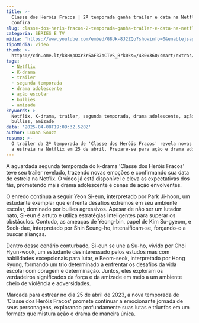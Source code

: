```yaml
---
title: >-
  Classe dos Heróis Fracos | 2ª temporada ganha trailer e data na Netflix;
  confira
slug: classe-dos-heris-fracos-2-temporada-ganha-trailer-e-data-na-netflix-confira
categoria: SÉRIES E TV
midia: 'https://www.youtube.com/embed/G8Uk-8J2ZQo?showinfo=0&enablejsapi=1'
tipoMidia: video
thumb: >-
  https://cdn.ome.lt/kBHYpDXr3r5aF37oCTvS_Brk0ks=/480x360/smart/extras/conteudos/classe-dos-herois-fracos-na-netflix.jpg
tags:
  - Netflix
  - K-drama
  - trailer
  - segunda temporada
  - drama adolescente
  - ação escolar
  - bullies
  - amizade
keywords: >-
  Netflix, K-drama, trailer, segunda temporada, drama adolescente, ação escolar,
  bullies, amizade
data: '2025-04-08T19:09:32.520Z'
author: Luana Souza
resumo: >-
  O trailer da 2ª temporada de 'Classe dos Heróis Fracos' revela novas emoções e
  a estreia na Netflix em 25 de abril. Prepare-se para ação e drama adolescente!
---
```


A aguardada segunda temporada do k-drama 'Classe dos Heróis Fracos' teve seu trailer revelado, trazendo novas emoções e confirmando sua data de estreia na Netflix. O vídeo já está disponível e eleva as expectativas dos fãs, prometendo mais drama adolescente e cenas de ação envolventes.

O enredo continua a seguir Yeon Si-eun, interpretado por Park Ji-hoon, um estudante exemplar que enfrenta desafios extremos em seu ambiente escolar, dominado por bullies agressivos. Apesar de não ser um lutador nato, Si-eun é astuto e utiliza estratégias inteligentes para superar os obstáculos. Contudo, as ameaças de Yeong-bin, papel de Kim Su-gyeom, e Seok-dae, interpretado por Shin Seung-ho, intensificam-se, forçando-o a buscar alianças.

Dentro desse cenário conturbado, Si-eun se une a Su-ho, vivido por Choi Hyun-wook, um estudante desinteressado pelos estudos mas com habilidades excepcionais para lutar, e Beom-seok, interpretado por Hong Kyung, formando um trio determinado a enfrentar os desafios da vida escolar com coragem e determinação. Juntos, eles exploram os verdadeiros significados da força e da amizade em meio a um ambiente cheio de violência e adversidades.

Marcada para estrear no dia 25 de abril de 2023, a nova temporada de 'Classe dos Heróis Fracos' promete continuar a emocionante jornada de seus personagens, explorando profundamente suas lutas e triunfos em um formato que mistura ação e drama de maneira única.

